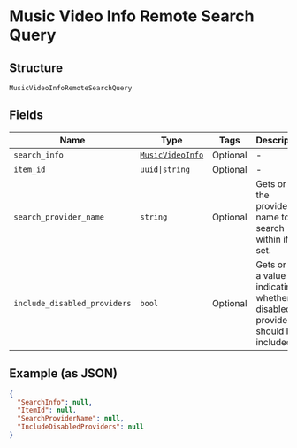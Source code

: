 
# Music Video Info Remote Search Query

## Structure

`MusicVideoInfoRemoteSearchQuery`

## Fields

| Name | Type | Tags | Description |
|  --- | --- | --- | --- |
| `search_info` | [`MusicVideoInfo`](../../doc/models/music-video-info.md) | Optional | - |
| `item_id` | `uuid\|string` | Optional | - |
| `search_provider_name` | `string` | Optional | Gets or sets the provider name to search within if set. |
| `include_disabled_providers` | `bool` | Optional | Gets or sets a value indicating whether disabled providers should be included. |

## Example (as JSON)

```json
{
  "SearchInfo": null,
  "ItemId": null,
  "SearchProviderName": null,
  "IncludeDisabledProviders": null
}
```

